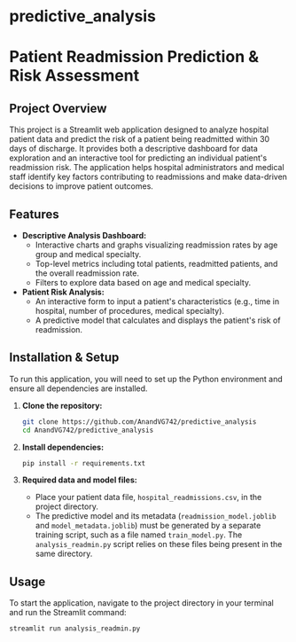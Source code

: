 # predictive_analysis
# Patient Readmission Prediction & Risk Assessment

## Project Overview
This project is a Streamlit web application designed to analyze hospital patient data and predict the risk of a patient being readmitted within 30 days of discharge. It provides both a descriptive dashboard for data exploration and an interactive tool for predicting an individual patient's readmission risk. The application helps hospital administrators and medical staff identify key factors contributing to readmissions and make data-driven decisions to improve patient outcomes.

## Features
* **Descriptive Analysis Dashboard:**
    * Interactive charts and graphs visualizing readmission rates by age group and medical specialty.
    * Top-level metrics including total patients, readmitted patients, and the overall readmission rate.
    * Filters to explore data based on age and medical specialty.
* **Patient Risk Analysis:**
    * An interactive form to input a patient's characteristics (e.g., time in hospital, number of procedures, medical specialty).
    * A predictive model that calculates and displays the patient's risk of readmission.

## Installation & Setup
To run this application, you will need to set up the Python environment and ensure all dependencies are installed.

1.  **Clone the repository:**
    ```bash
    git clone https://github.com/AnandVG742/predictive_analysis
    cd AnandVG742/predictive_analysis
    ```

2.  **Install dependencies:**
    ```bash
    pip install -r requirements.txt
    ```

3.  **Required data and model files:**
    * Place your patient data file, `hospital_readmissions.csv`, in the project directory.
    * The predictive model and its metadata (`readmission_model.joblib` and `model_metadata.joblib`) must be generated by a separate training script, such as a file named `train_model.py`. The `analysis_readmin.py` script relies on these files being present in the same directory.

## Usage
To start the application, navigate to the project directory in your terminal and run the Streamlit command:
```bash
streamlit run analysis_readmin.py
